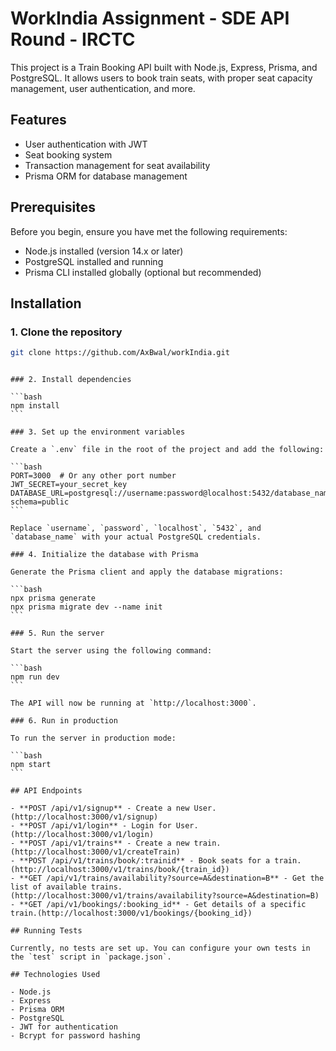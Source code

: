 # WorkIndia Assignment - SDE API Round - IRCTC

This project is a Train Booking API built with Node.js, Express, Prisma, and PostgreSQL. It allows users to book train seats, with proper seat capacity management, user authentication, and more.

## Features

- User authentication with JWT
- Seat booking system
- Transaction management for seat availability
- Prisma ORM for database management

## Prerequisites

Before you begin, ensure you have met the following requirements:

- Node.js installed (version 14.x or later)
- PostgreSQL installed and running
- Prisma CLI installed globally (optional but recommended)

## Installation

### 1. Clone the repository

```bash
git clone https://github.com/AxBwal/workIndia.git
```
````

### 2. Install dependencies

```bash
npm install
```

### 3. Set up the environment variables

Create a `.env` file in the root of the project and add the following:

```bash
PORT=3000  # Or any other port number
JWT_SECRET=your_secret_key
DATABASE_URL=postgresql://username:password@localhost:5432/database_name?schema=public
```

Replace `username`, `password`, `localhost`, `5432`, and `database_name` with your actual PostgreSQL credentials.

### 4. Initialize the database with Prisma

Generate the Prisma client and apply the database migrations:

```bash
npx prisma generate
npx prisma migrate dev --name init
```

### 5. Run the server

Start the server using the following command:

```bash
npm run dev
```

The API will now be running at `http://localhost:3000`.

### 6. Run in production

To run the server in production mode:

```bash
npm start
```

## API Endpoints

- **POST /api/v1/signup** - Create a new User. (http://localhost:3000/v1/signup)
- **POST /api/v1/login** - Login for User. (http://localhost:3000/v1/login)
- **POST /api/v1/trains** - Create a new train.(http://localhost:3000/v1/createTrain)
- **POST /api/v1/trains/book/:trainid** - Book seats for a train.(http://localhost:3000/v1/trains/book/{train_id})
- **GET /api/v1/trains/availability?source=A&destination=B** - Get the list of available trains.(http://localhost:3000/v1/trains/availability?source=A&destination=B)
- **GET /api/v1/bookings/:booking_id** - Get details of a specific train.(http://localhost:3000/v1/bookings/{booking_id})

## Running Tests

Currently, no tests are set up. You can configure your own tests in the `test` script in `package.json`.

## Technologies Used

- Node.js
- Express
- Prisma ORM
- PostgreSQL
- JWT for authentication
- Bcrypt for password hashing
